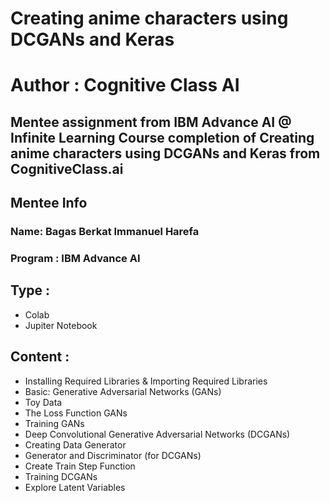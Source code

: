 # Creating anime characters using DCGANs and Keras
# Author : Cognitive Class AI

Mentee assignment from IBM Advance AI @ Infinite Learning
Course completion of Creating anime characters using DCGANs and Keras from CognitiveClass.ai
---

## Mentee Info 
### Name: Bagas Berkat Immanuel Harefa
### Program : IBM Advance AI

## Type :
- Colab
- Jupiter Notebook

## Content :
- Installing Required Libraries & Importing Required Libraries
- Basic: Generative Adversarial Networks (GANs)
- Toy Data
- The Loss Function GANs
- Training GANs
- Deep Convolutional Generative Adversarial Networks (DCGANs)
- Creating Data Generator
- Generator and Discriminator (for DCGANs)
- Create Train Step Function
- Training DCGANs
- Explore Latent Variables
